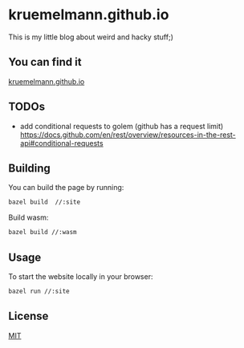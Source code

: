 kruemelmann.github.io
=====================

This is my little blog about weird and hacky stuff;)

You can find it
---------------

[kruemelmann.github.io](https://kruemelmann.github.io)

TODOs
--------
* add conditional requests to golem (github has a request limit)
    https://docs.github.com/en/rest/overview/resources-in-the-rest-api#conditional-requests

Building
--------

You can build the page by running:
```bash
bazel build  //:site
```

Build wasm:
```bash
bazel build //:wasm
```


Usage
-----

To start the website locally in your browser:
```bash
bazel run //:site
```

## License
[MIT](https://choosealicense.com/licenses/mit/)
